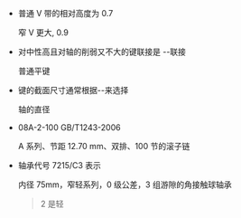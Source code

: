 - 普通 V 带的相对高度为 0.7

  窄 V 更大, 0.9

- 对中性高且对轴的削弱又不大的键联接是 --联接

  普通平键

- 键的截面尺寸通常根据--来选择

  轴的直径

- 08A-2-100 GB/T1243-2006

  A 系列、节距 12.70 mm、双排、100 节的滚子链

- 轴承代号 7215/C3 表示

  内径 75mm，窄轻系列，0 级公差，3 组游隙的角接触球轴承

  > 2 是轻
